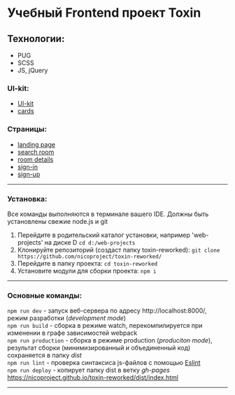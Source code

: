 # Учебный Frontend проект Toxin

## Технологии:

- PUG
- SCSS
- JS, jQuery

### UI-kit:<br/>

- [UI-kit](https://nicoproject.github.io/toxin-reworked/dist/ui-kit.html)
- [cards](https://nicoproject.github.io/toxin-reworked/dist/cards.html)

### Страницы:<br/>

- [landing page](https://nicoproject.github.io/toxin-reworked/dist/landing-page.html)
- [search room](https://nicoproject.github.io/toxin-reworked/dist/search-room.html)
- [room details](https://nicoproject.github.io/toxin-reworked/dist/room-details.html)
- [sign-in](https://nicoproject.github.io/toxin-reworked/dist/sign-in.html)
- [sign-up](https://nicoproject.github.io/toxin-reworked/dist/register.html)

---

### Установка:<br/>
Все команды выполняются в терминале вашего IDE. Должны быть установлены свежие node.js и git

1. Перейдите в родительский каталог установки, например 'web-projects' на диске D `cd d:/web-projects`
2. Клонируйте репозиторий (создаст папку toxin-reworked): `git clone https://github.com/nicoproject/toxin-reworked/`<br/>
3. Перейдите в папку проекта: `cd toxin-reworked`<br/>
4. Установите модули для сборки проекта: `npm i`<br/>

---

### Основные команды:<br/>

`npm run dev` - запуск веб-сервера по адресу http://localhost:8000/, режим разработки (_development mode_) <br/>
`npm run build` - сборка в режиме watch, перекомпилируется при изменении в графе зависимостей webpack<br/>
`npm run production` - сборка в режиме production (_produciton mode_), результат сборки (минимизированный и объединенный код) сохраняется в папку _dist_<br/>
`npm run lint` - проверка синтаксиса js-файлов с помощью [Eslint](https://eslint.org/)<br/>
`npm run deploy` - копирует папку dist в ветку _gh-pages_ <br>https://nicoproject.github.io/toxin-reworked/dist/index.html<br/>

---
